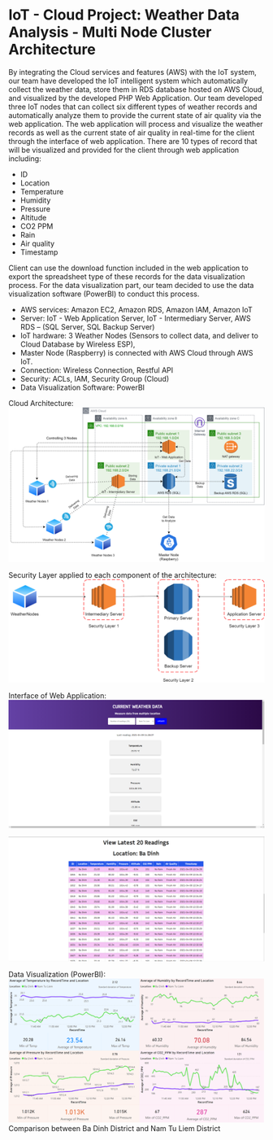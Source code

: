 # IoT - Cloud Project: Weather Data Analysis - Multi Node Cluster Architecture

By integrating the Cloud services and features (AWS) with the IoT system, our team have developed the IoT intelligent system which automatically collect the weather data, store them in RDS database hosted on AWS Cloud, and visualized by the developed PHP Web Application. 
Our team developed three IoT nodes that can collect six different types of weather records and automatically analyze them to provide the current state of air quality via the web application. The web application will process and visualize the weather records as well as the current state of air quality in real-time for the client through the interface of web application. 
There are 10 types of record that will be visualized and provided for the client through web application including:
+ ID
+ Location
+ Temperature
+ Humidity
+ Pressure
+ Altitude
+ CO2 PPM
+ Rain
+ Air quality
+ Timestamp


Client can use the download function included in the web application to export the spreadsheet type of these records for the data visualization process.
For the data visualization part, our team decided to use the data visualization software (PowerBI) to conduct this process.

+ AWS services: Amazon EC2, Amazon RDS, Amazon IAM, Amazon IoT
+ Server: IoT - Web Application Server, IoT - Intermediary Server, AWS RDS – (SQL Server, SQL Backup Server)
+ IoT hardware: 3 Weather Nodes (Sensors to collect data, and deliver to Cloud Database by Wireless ESP),
+ Master Node (Raspberry) is connected with AWS Cloud through AWS IoT.
+ Connection: Wireless Connection, Restful API
+ Security: ACLs, IAM, Security Group (Cloud)
+ Data Visualization Software: PowerBI

Cloud Architecture:
![alt text](https://github.com/zkl21hoang/cloud-iot-weather-data-analysis/blob/main/images/project-cloud-architecture.png)

Security Layer applied to each component of the architecture:
![alt text](https://github.com/zkl21hoang/cloud-iot-weather-data-analysis/blob/main/images/project-cloud-architecture-2.png)

Interface of Web Application:
![alt text](https://github.com/zkl21hoang/cloud-iot-weather-data-analysis/blob/main/images/web-app-1.png)

![alt text](https://github.com/zkl21hoang/cloud-iot-weather-data-analysis/blob/main/images/web-app-2.png)

Data Visualization (PowerBI):
![alt text](https://github.com/zkl21hoang/cloud-iot-weather-data-analysis/blob/main/images/data-visualization.png)
Comparison between Ba Dinh District and Nam Tu Liem District

